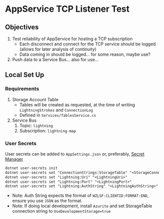 # AppService TCP Listener Test

## Objectives

1. Test reliability of AppService for hosting a TCP subscription
   - Each disconnect and connect for the TCP service should be logged (allows for later analysis of continuity)
   - Data coming in should be logged... for some reason, maybe use?
1. Push data to a Service Bus... also for use...

## Local Set Up

### Requirements

1. Storage Account Table
   - Tables will be created as requested, at the time of writing `LightningStrokes` and `ConnectionLog`
   - Defined in `Services/TablesService.cs`
1. Service Bus
   1. Topic: `lightning`
   1. Subscription: `lightning-map`

### User Secrets

User secrets can be added to `AppSettings.json` or, preferably,  [Secret Manager](https://docs.microsoft.com/en-us/aspnet/core/security/app-secrets?view=aspnetcore-6.0&tabs=windows#secret-manager)

```ps
dotnet user-secrets init
dotnet user-secrets set "ConnectionStrings:StorageTable" "<StorageConnectionString>"
dotnet user-secrets set "Lightning:Uri" "<LightningUri>"
dotnet user-secrets set "Lightning:Port" "<LightningPort>"
dotnet user-secrets set "Lightning:AuthString" "<LightningAuthString>"
```

- Note: Auth String expects the format of `WZLSF:CLIENTID:FORMAT:END`, ensure you use `JSON` as the format.
- Note: If doing local development, install `Azurite` and set StorageTable connection string to `UseDevelopmentStorage=true`